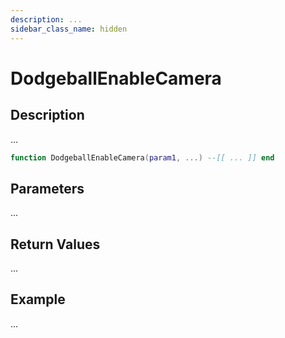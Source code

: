 ```yaml
---
description: ...
sidebar_class_name: hidden
---
```


# DodgeballEnableCamera

## Description

...

```lua
function DodgeballEnableCamera(param1, ...) --[[ ... ]] end
```

## Parameters

...

## Return Values

...

## Example

...

